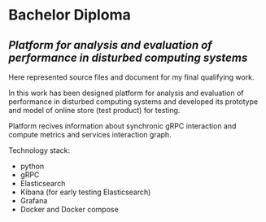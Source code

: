 # Bachelor Diploma
## _Platform for analysis and evaluation of performance in disturbed computing systems_

Here represented source files and document for my final qualifying work.

In this work has been designed platform for analysis and evaluation of performance in disturbed computing systems and developed its prototype and model of online store (test product) for testing.

Platform recives information about synchronic gRPC interaction and compute metrics and services interaction graph.

Technology stack:
- python
- gRPC
- Elasticsearch
- Kibana (for early testing Elasticsearch)
- Grafana
- Docker and Docker compose 



